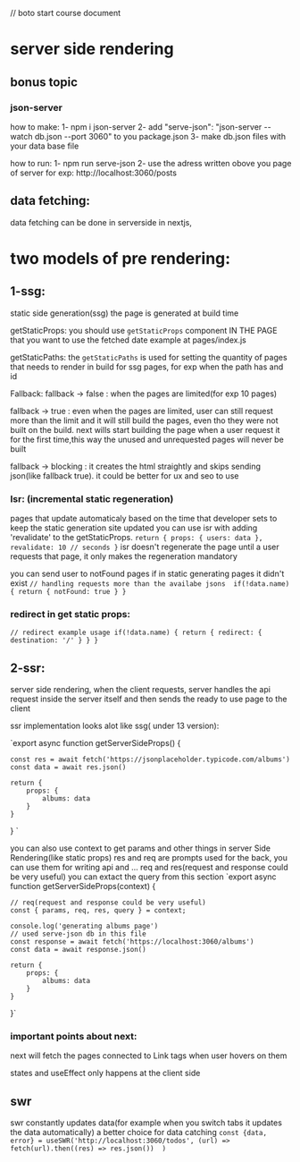 // boto start course document

# server side rendering

## bonus topic

### json-server

how to make:
1- npm i json-server
2- add "serve-json": "json-server --watch db.json --port 3060" to you package.json
3- make db.json files with your data base file

how to run:
1- npm run serve-json
2- use the adress written obove you page of server for exp: http://localhost:3060/posts

## data fetching:

data fetching can be done in serverside in nextjs,

# two models of pre rendering:

## 1-ssg:

static side generation(ssg)
the page is generated at build time

getStaticProps:
you should use `getStaticProps` component IN THE PAGE that you want to use the fetched date
example at pages/index.js

getStaticPaths:
the `getStaticPaths` is used for setting the quantity of pages that needs to render in build for ssg pages, for exp when the path has and id

Fallback:
fallback -> false :
when the pages are limited(for exp 10 pages)

fallback -> true :
even when the pages are limited, user can still request more than the limit and it will still build the pages, even tho they were not built on the build.
next wills start building the page when a user request it for the first time,this way the unused and unrequested pages will never be built

fallback -> blocking :
it creates the html straightly and skips sending json(like fallback true). it could be better for ux and seo to use

### Isr: (incremental static regeneration)

pages that update automaticaly based on the time that developer sets to keep the static generation site updated
you can use isr with adding 'revalidate' to the getStaticProps.
`return {
        props: {
            users: data
        },
        revalidate: 10 // seconds
    }`
isr doesn't regenerate the page until a user requests that page, it only makes the regeneration mandatory

you can send user to notFound pages if in static generating pages it didn't exist
`// handling requests more than the availabe jsons 
    if(!data.name) {
      return {
        notFound: true
      }
    }`

### redirect in get static props:

`// redirect example usage
    if(!data.name) {
      return {
        redirect: { destination: '/' }
      }
    }`

## 2-ssr:

server side rendering, when the client requests, server handles the api request inside the server itself and then sends the ready to use page to the client

ssr implementation looks alot like ssg( under 13 version):

`export async function getServerSideProps() {

    const res = await fetch('https://jsonplaceholder.typicode.com/albums')
    const data = await res.json()

    return {
        props: {
            albums: data
        }
    }

}
`

you can also use context to get params and other things in server Side Rendering(like static props)
res and req are prompts used for the back, you can use them for writing api and ...
req and res(request and response could be very useful)
you can extact the query from this section
`export async function getServerSideProps(context) {

    // req(request and response could be very useful)
    const { params, req, res, query } = context;

    console.log('generating albums page')
    // used serve-json db in this file
    const response = await fetch('https://localhost:3060/albums')
    const data = await response.json()

    return {
        props: {
            albums: data
        }
    }

}`

### important points about next:

next will fetch the pages connected to Link tags when user hovers on them

states and useEffect only happens at the client side

## swr

swr constantly updates data(for example when you switch tabs it updates the data automatically)
a better choice for data catching
`const {data, error} = useSWR('http://localhost:3060/todos',
        (url) => fetch(url).then((res) => res.json()) 
    )`
